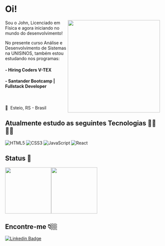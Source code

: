 # Oi! 

<img src="https://media.giphy.com/media/WUlplcMpOCEmTGBtBW/giphy.gif" width="300px" align="right">

Sou o John, Licenciado em Física e agora iniciando no mundo do desenvolvimento!

No presente curso Análise e Desenvolvimento de Sistemas na UNISINOS, também estou estudando nos programas:
#### - Hiring Coders V-TEX
#### - Santander Bootcamp | Fullstack Developer
<br><br>
📍  Esteio, RS - Brasil <br>

## Atualmente estudo as seguintes Tecnologias 🚀🚀🚀🚀
  
![HTML5](https://img.shields.io/badge/HTML-F06529?style=for-the-badge&logo=HTML5&logoColor=white)
![CSS3](https://img.shields.io/badge/CSS-2D9CDB?style=for-the-badge&logo=CSS3&logoColor=white)
![JavaScript](https://img.shields.io/badge/JavaScript-F7DF1E?style=for-the-badge&logo=javascript&logoColor=black)
![React](https://img.shields.io/badge/React-32363E?style=for-the-badge&logo=react&logoColor=61DAFB)

## Status 📃

<img height="150px" src="https://github-readme-stats.vercel.app/api?username=Johnzord&locale=pt-BR&show_icons=true&hide_border=true&hide_title=true&theme=buefy" /><img height="150px" src="https://github-readme-stats.vercel.app/api/top-langs/?username=Johnzord&layout=compact&locale=pt-BR&show_icons=true&hide_border=true&hide_title=true&langs_count=6&theme=buefy" /> <br>

## Encontre-me 👇🏼

[![Linkedin Badge](https://img.shields.io/badge/-LinkedIn-blue?style=for-the-badge&logo=Linkedin&logoColor=white&link=https://www.linkedin.com/in/john-oliveira/)](https://www.linkedin.com/in/john-oliveira/)

<!--
[![Gmail Badge](https://img.shields.io/badge/-Gmail-EA4335?style=for-the-badge&logo=Gmail&logoColor=white&link=mailto:o.johncorrea@gmail.com)](mailto:o.johncorrea@gmail.com/)
**XXXX** is a ✨ _special_ ✨ repository because its `README.md` (this file) appears on your GitHub profile.

Here are some ideas to get you started:

- 🔭 I’m currently working on ...
- 🌱 I’m currently learning ...
- 👯 I’m looking to collaborate on ...
- 🤔 I’m looking for help with ...
- 💬 Ask me about ...
- 📫 How to reach me: ...
- 😄 Pronouns: ...
- ⚡ Fun fact: ...
-->
